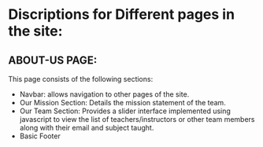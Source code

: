 # Discriptions for Different pages in the site:

## ABOUT-US PAGE:
This page consists of the following sections:
  - Navbar: allows navigation to other pages of the site.
  - Our Mission Section: Details the mission statement of the team.
  - Our Team Section: Provides a slider interface implemented using javascript 
    to view the list of teachers/instructors or other team members along with their email and subject taught.
  - Basic Footer

